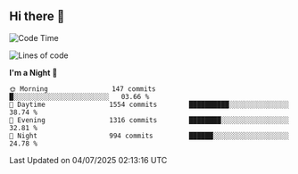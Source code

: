 ## Hi there 👋

<!--
**Wangmerlyn/Wangmerlyn** is a ✨ _special_ ✨ repository because its `README.md` (this file) appears on your GitHub profile.

Here are some ideas to get you started:

- 🔭 I’m currently working on ...
- 🌱 I’m currently learning ...
- 👯 I’m looking to collaborate on ...
- 🤔 I’m looking for help with ...
- 💬 Ask me about ...
- 📫 How to reach me: ...
- 😄 Pronouns: ...
- ⚡ Fun fact: ...
-->
<!--START_SECTION:waka-->
![Code Time](http://img.shields.io/badge/Code%20Time-402%20hrs%2042%20mins-blue)

![Lines of code](https://img.shields.io/badge/From%20Hello%20World%20I%27ve%20Written-20.1%20million%20lines%20of%20code-blue)

**I'm a Night 🦉** 

```text
🌞 Morning                147 commits         █░░░░░░░░░░░░░░░░░░░░░░░░   03.66 % 
🌆 Daytime                1554 commits        ██████████░░░░░░░░░░░░░░░   38.74 % 
🌃 Evening                1316 commits        ████████░░░░░░░░░░░░░░░░░   32.81 % 
🌙 Night                  994 commits         ██████░░░░░░░░░░░░░░░░░░░   24.78 % 
```



 Last Updated on 04/07/2025 02:13:16 UTC
<!--END_SECTION:waka-->
